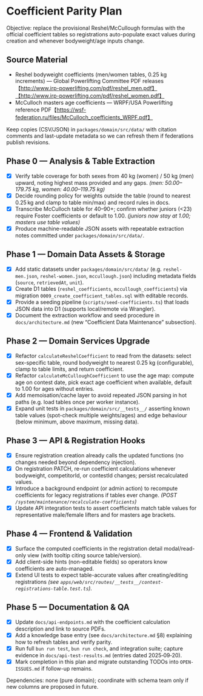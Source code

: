 # Coefficient Parity Plan

Objective: replace the provisional Reshel/McCullough formulas with the official coefficient tables so registrations auto-populate exact values during creation and whenever bodyweight/age inputs change.

## Source Material
- Reshel bodyweight coefficients (men/women tables, 0.25 kg increments) — Global Powerlifting Committee PDF releases【http://www.irp-powerlifting.com/pdf/reshel_men.pdf】【http://www.irp-powerlifting.com/pdf/reshel_women.pdf】
- McCulloch masters age coefficients — WRPF/USA Powerlifting reference PDF【https://wsf-federation.ru/files/McCulloch_coefficients_WRPF.pdf】

Keep copies (CSV/JSON) in `packages/domain/src/data/` with citation comments and last-update metadata so we can refresh them if federations publish revisions.

## Phase 0 — Analysis & Table Extraction
- [x] Verify table coverage for both sexes from 40 kg (women) / 50 kg (men) upward, noting highest mass provided and any gaps. *(men: 50.00–179.75 kg, women: 40.00–119.75 kg)*
- [x] Decide rounding policy for weights outside the table (round to nearest 0.25 kg and clamp to table min/max) and record rules in docs.
- [x] Transcribe McCulloch table for 40–90+; confirm whether juniors (<23) require Foster coefficients or default to 1.00. *(juniors now stay at 1.00; masters use table values)*
- [x] Produce machine-readable JSON assets with repeatable extraction notes committed under `packages/domain/src/data/`.

## Phase 1 — Domain Data Assets & Storage
- [x] Add static datasets under `packages/domain/src/data/` (e.g. `reshel-men.json`, `reshel-women.json`, `mccullough.json`) including metadata fields (`source`, `retrievedAt`, `unit`).
- [x] Create D1 tables (`reshel_coefficients`, `mccullough_coefficients`) via migration `0009_create_coefficient_tables.sql` with editable records.
- [x] Provide a seeding pipeline (`scripts/seed-coefficients.ts`) that loads JSON data into D1 (supports local/remote via Wrangler).
- [x] Document the extraction workflow and seed procedure in `docs/architecture.md` (new “Coefficient Data Maintenance” subsection).

## Phase 2 — Domain Services Upgrade
- [x] Refactor `calculateReshelCoefficient` to read from the datasets: select sex-specific table, round bodyweight to nearest 0.25 kg (configurable), clamp to table limits, and return coefficient.
- [x] Refactor `calculateMcCulloughCoefficient` to use the age map: compute age on contest date, pick exact age coefficient when available, default to 1.00 for ages without entries.
- [x] Add memoisation/cache layer to avoid repeated JSON parsing in hot paths (e.g. load tables once per worker instance).
- [x] Expand unit tests in `packages/domain/src/__tests__/` asserting known table values (spot-check multiple weights/ages) and edge behaviour (below minimum, above maximum, missing data).

## Phase 3 — API & Registration Hooks
- [x] Ensure registration creation already calls the updated functions (no changes needed beyond dependency injection).
- [x] On registration PATCH, re-run coefficient calculations whenever bodyweight, competitorId, or contestId changes; persist recalculated values.
- [x] Introduce a background endpoint (or admin action) to recompute coefficients for legacy registrations if tables ever change. *(POST `/system/maintenance/recalculate-coefficients`)*
- [x] Update API integration tests to assert coefficients match table values for representative male/female lifters and for masters age brackets.

## Phase 4 — Frontend & Validation
- [x] Surface the computed coefficients in the registration detail modal/read-only view (with tooltip citing source table/version).
- [x] Add client-side hints (non-editable fields) so operators know coefficients are auto-managed.
- [x] Extend UI tests to expect table-accurate values after creating/editing registrations *(see `apps/web/src/routes/__tests__/contest-registrations-table.test.ts`).*

## Phase 5 — Documentation & QA
- [x] Update `docs/api-endpoints.md` with the coefficient calculation description and link to source PDFs.
- [x] Add a knowledge base entry (see `docs/architecture.md` §8) explaining how to refresh tables and verify parity.
- [x] Run full `bun run test`, `bun run check`, and integration suite; capture evidence in `docs/api-test-results.md` (entries dated 2025‑09‑20).
- [x] Mark completion in this plan and migrate outstanding TODOs into `OPEN-ISSUES.md` if follow-up remains.

Dependencies: none (pure domain); coordinate with schema team only if new columns are proposed in future.
